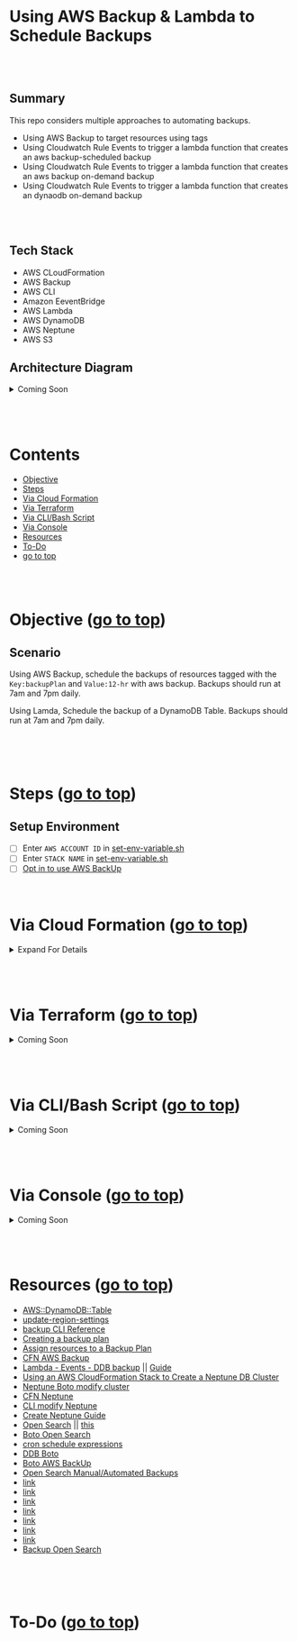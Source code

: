 # Using AWS Backup & Lambda to Schedule Backups <a id ='top'></a>

<br>
<br>

## Summary

This repo considers multiple approaches to automating backups.

- Using AWS Backup to target resources using tags
- Using Cloudwatch Rule Events to trigger a lambda function that creates an aws backup-scheduled backup
- Using Cloudwatch Rule Events to trigger a lambda function that creates an aws backup on-demand backup
- Using Cloudwatch Rule Events to trigger a lambda function that creates an dynaodb on-demand backup

<br>
<br>

## Tech Stack

- AWS CLoudFormation
- AWS Backup
- AWS CLI
- Amazon EeventBridge
- AWS Lambda
- AWS DynamoDB
- AWS Neptune
- AWS S3

## Architecture Diagram

<details>
<summary> Coming Soon </summary>
<br>

![]()

</details>

<br>
<br>
<br>

# Contents

- [Objective](#obj)
- [Steps](#steps)
- [Via Cloud Formation](#0)
- [Via Terraform](#1)
- [Via CLI/Bash Script](#2)
- [Via Console](#3)
- [Resources](#res)
- [To-Do](#to-do)
- [go to top](#top)

<br>
<br>

# Objective <a id='obj'></a> ([go to top](#top))

## Scenario

Using AWS Backup, schedule the backups of resources tagged with the `Key:backupPlan` and `Value:12-hr` with aws backup. Backups should run at 7am and 7pm daily.

Using Lamda, Schedule the backup of a DynamoDB Table. Backups should run at 7am and 7pm daily.

<br>
<br>
<br>

# Steps <a id='steps'></a> ([go to top](#top))

## Setup Environment

- [ ] Enter `AWS ACCOUNT ID` in [set-env-variable.sh](./scripts/set-env-variables.sh)
- [ ] Enter `STACK NAME` in [set-env-variable.sh](./scripts/set-env-variables.sh)
- [ ] [Opt in to use AWS BackUp](https://docs.aws.amazon.com/aws-backup/latest/devguide/working-with-supported-services.html#working-with-s3#opt-in)
      <br>
      <br>
      <br>

# Via Cloud Formation <a id='0'></a> ([go to top](#top))

<details>
<summary> Expand For Details </summary>

- Run the Following Commands

  ```
  export AWS_ACCOUNT_ID="enter-your-account-id-here"
  export BUCKET_NAME="data-dump-$AWS_ACCOUNT_ID"
  export STACK_NAME="your stack name here"

  chmod u+x ./scripts/deploy-setup.sh
  chmod u+x ./scripts/deploy-aws-backup-yaml.sh
  chmod u+x ./scripts/deploy-aws-backup-lambda.sh
  chmod u+x ./scripts/deploy-on-demand-aws-backup-ddb-table.sh
  chmod u+x ./scripts/deploy-event-schedule-lambda.sh
  ```

## AWS Backup (Scheduled backup via CFN)

- Files used

  - [CFN Template](./1-cloudformation/aws-backup.yaml)
  - [Param File](./1-cloudformation/aws-backup-parameters.json)
  - [Bash Script](./scripts/deploy-aws-backup-yaml.sh)

- Deploy the CloudFormation Template [aws-backup.yaml](./1-cloudformation/aws-backup.yaml) by running
  ```
  ./scripts/deploy-aws-backup-yaml.sh update-stack
  ```
  ```
  ./scripts/deploy-aws-backup-yaml.sh delete-stack
  ```

<br>

## AWS Backup (Scheduled backup via Lambda)

- Files used

  - [CFN Template](./1-cloudformation/aws-backup-lambda.yaml)
  - [Param File](./1-cloudformation/aws-backup-parameters.json)
  - [Python](./lambda/aws-backup-lambda.py)
  - [Bash Script](./scripts/deploy-aws-backup-lambda.sh)

- Deploy the CloudFormation Template [aws-backup-lambda.yaml](./1-cloudformation/aws-backup-lambda.yaml) by running

  ```
  ./scripts/deploy-aws-backup-lambda.sh update-stack
  ```

  - to invoke the function.

  ```
  export FUNCTION_NAME="aws-backup-plan-$AWS_ACCOUNT_ID"

  aws lambda invoke \
  --cli-binary-format raw-in-base64-out \
  --payload '{}' \
  --function-name $FUNCTION_NAME \
  $FUNCTION_NAME.json
  ```

  - to delete resources

  ```
  ./scripts/deploy-aws-backup-lambda.sh delete-stack
  ```

  - `You may/will have to delete the backup vault, plan and selection manually.`

<br>

## AWS Backup (On-demand backup via Events & Lambda)

- Files used

  - [CFN Template](./1-cloudformation/on-demand-aws-backup-ddb-table.yaml)
  - [Param File](./1-cloudformation/on-demand-aws-backup-parameters.json)
  - [Python](./lambda/on-demand-aws-backup-ddb-table.py)
  - [Bash Script](./scripts/deploy-on-demand-aws-backup-ddb-table.sh)

- To use a cloud watch event to trigger manual aws backups of a ddbtable, run

  ```
  ./scripts/deploy-on-demand-aws-backup-ddb-table.sh update-stack
  ```

  - to delete resources

  ```
  ./scripts/deploy-on-demand-aws-backup-ddb-table.sh delete-stack
  ```

- `Note that you will have to delete resources created by lambda manually`

<br>

## Dynamo DB Backup via Lambda & CloudWatch Event (Scheduled backup via Lambda)

- Files used

  - [CFN Template](./1-cloudformation/event-schedule-lambda-backup.yaml)
  - [Python](./lambda/ddb-backup.py)
  - [Bash Script](./scripts/deploy-event-schedule-lambda.sh)

- Deploy the CloudFormation Template [event-schedule-lambda-backup.yaml](1-cloudformation/event-schedule-lambda-backup.yaml) by running

  ```
  ./scripts/deploy-event-schedule-lambda.sh update-stack
  ```

  - to delete resources

  ```
  ./scripts/deploy-event-schedule-lambda.sh delete-stack
  ```

- `You may/will have to delete resoruce created by lambda manually`

</details>

<br>
<br>
<br>

# Via Terraform <a id='1'></a> ([go to top](#top))

<details>
<summary> Coming Soon </summary>

</details>

<br>
<br>
<br>

# Via CLI/Bash Script<a id='2'></a> ([go to top](#top))

<details>
<summary> Coming Soon </summary>

</details>

<br>
<br>
<br>

# Via Console <a id='3'></a> ([go to top](#top))

<details>
<summary> Coming Soon </summary>

</details>

<br>
<br>
<br>

# Resources <a id='res'></a> ([go to top](#top))

- [AWS::DynamoDB::Table](https://docs.aws.amazon.com/AWSCloudFormation/latest/UserGuide/aws-resource-dynamodb-table.html#aws-resource-dynamodb-table-syntax)
- [update-region-settings](https://awscli.amazonaws.com/v2/documentation/api/latest/reference/backup/update-region-settings.html)
- [backup CLI Reference](https://awscli.amazonaws.com/v2/documentation/api/latest/reference/backup/index.html#cli-aws-backup)
- [Creating a backup plan](https://docs.aws.amazon.com/aws-backup/latest/devguide/creating-a-backup-plan.html#plan-cfn)
- [Assign resources to a Backup Plan](https://docs.aws.amazon.com/aws-backup/latest/devguide/assigning-resources.html#assigning-resources-cfn)
- [CFN AWS Backup](https://docs.aws.amazon.com/AWSCloudFormation/latest/UserGuide/AWS_Backup.html)
- [Lambda - Events - DDB backup](https://github.com/awslabs/dynamodb-backup-scheduler) || [Guide](https://aws.amazon.com/blogs/database/a-serverless-solution-to-schedule-your-amazon-dynamodb-on-demand-backup/)
- [Using an AWS CloudFormation Stack to Create a Neptune DB Cluster](https://docs.aws.amazon.com/neptune/latest/userguide/get-started-cfn-create.html)
- [Neptune Boto modify cluster](https://boto3.amazonaws.com/v1/documentation/api/latest/reference/services/neptune.html#Neptune.Client.modify_db_cluster)
- [CFN Neptune](https://docs.aws.amazon.com/AWSCloudFormation/latest/UserGuide/AWS_Neptune.html)
- [CLI modify Neptune](https://awscli.amazonaws.com/v2/documentation/api/latest/reference/neptune/modify-db-cluster.html)
- [Create Neptune Guide](https://docs.aws.amazon.com/neptune/latest/userguide/get-started-create-cluster.html)
- [Open Search](https://docs.aws.amazon.com/opensearch-service/latest/developerguide/what-is.html) || [this](https://aws.amazon.com/blogs/aws/amazon-elasticsearch-service-is-now-amazon-opensearch-service-and-supports-opensearch-10/)
- [Boto Open Search](https://boto3.amazonaws.com/v1/documentation/api/latest/reference/services/opensearch.html)
- [cron schedule expressions](https://docs.aws.amazon.com/AmazonCloudWatch/latest/events/ScheduledEvents.html)
- [DDB Boto](https://boto3.amazonaws.com/v1/documentation/api/latest/reference/services/dynamodb.html#DynamoDB.Client.create_backup)
- [Boto AWS BackUp](https://boto3.amazonaws.com/v1/documentation/api/latest/reference/services/backup.html)
- [Open Search Manual/Automated Backups](https://docs.aws.amazon.com/opensearch-service/latest/developerguide/managedomains-snapshots.html)
- [link](https://blogs.tensult.com/2020/01/01/aws-lambda-to-perform-various-tasks-in-elasticsearch/)
- [link](https://medium.com/@federicopanini/elasticsearch-backup-snapshot-and-restore-on-aws-s3-f1fc32fbca7f)
- [link](https://medium.com/docsapp-product-and-technology/aws-elasticsearch-manual-snapshot-and-restore-on-aws-s3-7e9783cdaecb)
- [link](https://medium.com/docsapp-product-and-technology/aws-elasticsearch-manual-snapshot-and-restore-on-aws-s3-7e9783cdaecb)
- [link](https://www.elastic.co/guide/en/cloud/current/ec-aws-custom-repository.html)
- [link](https://dev.to/suparnatural/aws-elasticsearch-with-serverless-lambda-2m9b)
- [link](https://john.soban.ski/connect_aws_lambda_to_elasticsearch.html)
- [Backup Open Search](https://www.youtube.com/watch?v=UqoSJYmQLZE&t=1141s)

<br>
<br>
<br>

# To-Do <a id='to-do'></a> ([go to top](#top))

<br>
<br>
<br>
